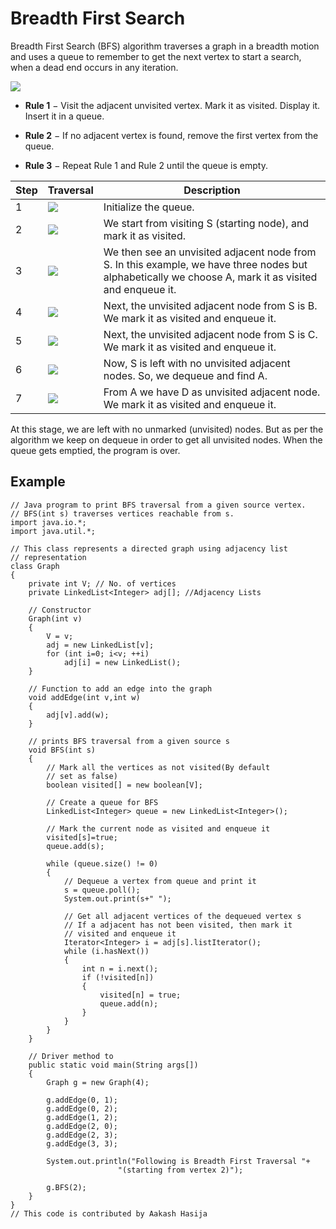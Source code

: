 # Breadth First Search

Breadth First Search (BFS) algorithm traverses a graph in a breadth motion and 
uses a queue to remember to get the next vertex to start a search, when a dead
end occurs in any iteration.

<img src="https://www.tutorialspoint.com/data_structures_algorithms/images/breadth_first_traversal.jpg">

* **Rule 1** − Visit the adjacent unvisited vertex. Mark it as visited. Display it. Insert it in a queue.


* **Rule 2** − If no adjacent vertex is found, remove the first vertex from the queue.


* **Rule 3** − Repeat Rule 1 and Rule 2 until the queue is empty.

| Step | 	Traversal                                                                                  | 	Description                                                                                                                                            |
|------|---------------------------------------------------------------------------------------------|---------------------------------------------------------------------------------------------------------------------------------------------------------|
| 1	   | <img src="https://www.tutorialspoint.com/data_structures_algorithms/images/bfs_one.jpg">    | 	Initialize the queue.                                                                                                                                  |
| 2	   | <img src="https://www.tutorialspoint.com/data_structures_algorithms/images/bfs_two.jpg">    | 	We start from visiting S (starting node), and mark it as visited.                                                                                      |
| 3	   | <img src="https://www.tutorialspoint.com/data_structures_algorithms/images/bfs_three.jpg">  | 	We then see an unvisited adjacent node from S. In this example, we have three nodes but alphabetically we choose A, mark it as visited and enqueue it. |
| 4	   | <img src="https://www.tutorialspoint.com/data_structures_algorithms/images/bfs_four.jpg">   | 	Next, the unvisited adjacent node from S is B. We mark it as visited and enqueue it.                                                                   |
| 5	   | <img src="https://www.tutorialspoint.com/data_structures_algorithms/images/bfs_five.jpg">   | 	Next, the unvisited adjacent node from S is C. We mark it as visited and enqueue it.                                                                   |
| 6	   | <img src="https://www.tutorialspoint.com/data_structures_algorithms/images/bfs_six.jpg">    | 	Now, S is left with no unvisited adjacent nodes. So, we dequeue and find A.                                                                            |
| 7	   | <img src="https://www.tutorialspoint.com/data_structures_algorithms/images/bfs_seven.jpg">	 | From A we have D as unvisited adjacent node. We mark it as visited and enqueue it.                                                                      |

At this stage, we are left with no unmarked (unvisited) nodes. 
But as per the algorithm we keep on dequeue in order to get all unvisited nodes. 
When the queue gets emptied, the program is over.

## Example
```
// Java program to print BFS traversal from a given source vertex.
// BFS(int s) traverses vertices reachable from s.
import java.io.*;
import java.util.*;

// This class represents a directed graph using adjacency list
// representation
class Graph
{
	private int V; // No. of vertices
	private LinkedList<Integer> adj[]; //Adjacency Lists

	// Constructor
	Graph(int v)
	{
		V = v;
		adj = new LinkedList[v];
		for (int i=0; i<v; ++i)
			adj[i] = new LinkedList();
	}

	// Function to add an edge into the graph
	void addEdge(int v,int w)
	{
		adj[v].add(w);
	}

	// prints BFS traversal from a given source s
	void BFS(int s)
	{
		// Mark all the vertices as not visited(By default
		// set as false)
		boolean visited[] = new boolean[V];

		// Create a queue for BFS
		LinkedList<Integer> queue = new LinkedList<Integer>();

		// Mark the current node as visited and enqueue it
		visited[s]=true;
		queue.add(s);

		while (queue.size() != 0)
		{
			// Dequeue a vertex from queue and print it
			s = queue.poll();
			System.out.print(s+" ");

			// Get all adjacent vertices of the dequeued vertex s
			// If a adjacent has not been visited, then mark it
			// visited and enqueue it
			Iterator<Integer> i = adj[s].listIterator();
			while (i.hasNext())
			{
				int n = i.next();
				if (!visited[n])
				{
					visited[n] = true;
					queue.add(n);
				}
			}
		}
	}

	// Driver method to
	public static void main(String args[])
	{
		Graph g = new Graph(4);

		g.addEdge(0, 1);
		g.addEdge(0, 2);
		g.addEdge(1, 2);
		g.addEdge(2, 0);
		g.addEdge(2, 3);
		g.addEdge(3, 3);

		System.out.println("Following is Breadth First Traversal "+
						"(starting from vertex 2)");

		g.BFS(2);
	}
}
// This code is contributed by Aakash Hasija

```